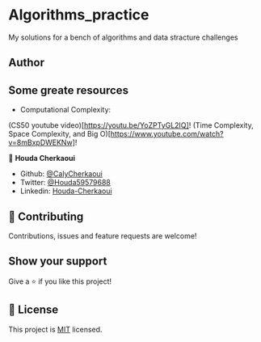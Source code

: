 # Algorithms_practice
My solutions for a bench of algorithms and data stracture challenges

## Author

## Some greate resources

- Computational Complexity:

(CS50 youtube video)[https://youtu.be/YoZPTyGL2IQ]!
(Time Complexity, Space Complexity, and Big O)[https://www.youtube.com/watch?v=8mBxpDWEKNw]!

👤 **Houda Cherkaoui**

- Github: [@CalyCherkaoui](https://github.com/CalyCherkaoui)
- Twitter: [@Houda59579688](https://twitter.com/Houda59579688)
- Linkedin: [Houda-Cherkaoui](https://www.linkedin.com/in/houda-cherkaoui-64106395/)


## 🤝 Contributing

Contributions, issues and feature requests are welcome!

## Show your support

Give a ⭐️ if you like this project!

## 📝 License

This project is [MIT](LICENSE) licensed.